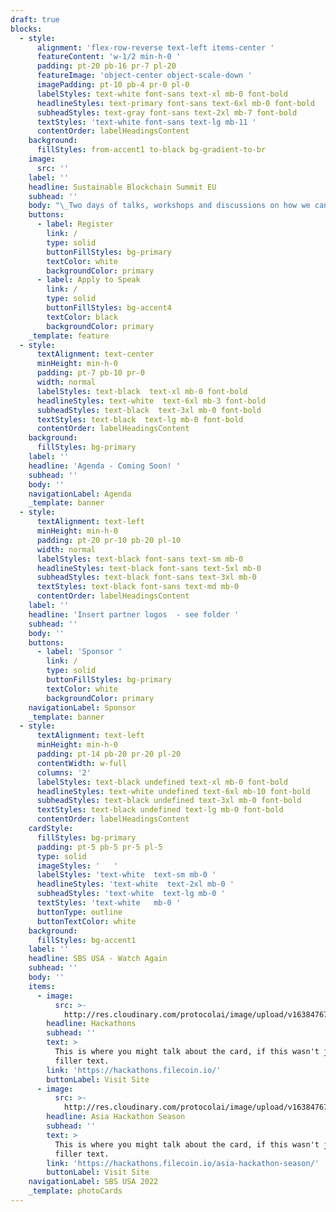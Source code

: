 ```yaml
---
draft: true
blocks:
  - style:
      alignment: 'flex-row-reverse text-left items-center '
      featureContent: 'w-1/2 min-h-0 '
      padding: pt-20 pb-16 pr-7 pl-20
      featureImage: 'object-center object-scale-down '
      imagePadding: pt-10 pb-4 pr-0 pl-0
      labelStyles: text-white font-sans text-xl mb-0 font-bold
      headlineStyles: text-primary font-sans text-6xl mb-0 font-bold
      subheadStyles: text-gray font-sans text-2xl mb-7 font-bold
      textStyles: 'text-white font-sans text-lg mb-11 '
      contentOrder: labelHeadingsContent
    background:
      fillStyles: from-accent1 to-black bg-gradient-to-br
    image:
      src: ''
    label: ''
    headline: Sustainable Blockchain Summit EU
    subhead: ''
    body: "\_Two days of talks, workshops and discussions on how we can work together to develop and build greener blockchain solutions.\n"
    buttons:
      - label: Register
        link: /
        type: solid
        buttonFillStyles: bg-primary
        textColor: white
        backgroundColor: primary
      - label: Apply to Speak
        link: /
        type: solid
        buttonFillStyles: bg-accent4
        textColor: black
        backgroundColor: primary
    _template: feature
  - style:
      textAlignment: text-center
      minHeight: min-h-0
      padding: pt-7 pb-10 pr-0
      width: normal
      labelStyles: text-black  text-xl mb-0 font-bold
      headlineStyles: text-white  text-6xl mb-3 font-bold
      subheadStyles: text-black  text-3xl mb-0 font-bold
      textStyles: text-black  text-lg mb-0 font-bold
      contentOrder: labelHeadingsContent
    background:
      fillStyles: bg-primary
    label: ''
    headline: 'Agenda - Coming Soon! '
    subhead: ''
    body: ''
    navigationLabel: Agenda
    _template: banner
  - style:
      textAlignment: text-left
      minHeight: min-h-0
      padding: pt-20 pr-10 pb-20 pl-10
      width: normal
      labelStyles: text-black font-sans text-sm mb-0
      headlineStyles: text-black font-sans text-5xl mb-0
      subheadStyles: text-black font-sans text-3xl mb-0
      textStyles: text-black font-sans text-md mb-0
      contentOrder: labelHeadingsContent
    label: ''
    headline: 'Insert partner logos  - see folder '
    subhead: ''
    body: ''
    buttons:
      - label: 'Sponsor '
        link: /
        type: solid
        buttonFillStyles: bg-primary
        textColor: white
        backgroundColor: primary
    navigationLabel: Sponsor
    _template: banner
  - style:
      textAlignment: text-left
      minHeight: min-h-0
      padding: pt-14 pb-20 pr-20 pl-20
      contentWidth: w-full
      columns: '2'
      labelStyles: text-black undefined text-xl mb-0 font-bold
      headlineStyles: text-white undefined text-6xl mb-10 font-bold
      subheadStyles: text-black undefined text-3xl mb-0 font-bold
      textStyles: text-black undefined text-lg mb-0 font-bold
      contentOrder: labelHeadingsContent
    cardStyle:
      fillStyles: bg-primary
      padding: pt-5 pb-5 pr-5 pl-5
      type: solid
      imageStyles: '   '
      labelStyles: 'text-white  text-sm mb-0 '
      headlineStyles: 'text-white  text-2xl mb-0 '
      subheadStyles: 'text-white  text-lg mb-0 '
      textStyles: 'text-white   mb-0 '
      buttonType: outline
      buttonTextColor: white
    background:
      fillStyles: bg-accent1
    label: ''
    headline: SBS USA - Watch Again
    subhead: ''
    body: ''
    items:
      - image:
          src: >-
            http://res.cloudinary.com/protocolai/image/upload/v1638476735/hackathons_z7pwah.png
        headline: Hackathons
        subhead: ''
        text: >
          This is where you might talk about the card, if this wasn't just
          filler text.
        link: 'https://hackathons.filecoin.io/'
        buttonLabel: Visit Site
      - image:
          src: >-
            http://res.cloudinary.com/protocolai/image/upload/v1638476723/asia-season_sn2gv8.png
        headline: Asia Hackathon Season
        subhead: ''
        text: >
          This is where you might talk about the card, if this wasn't just
          filler text.
        link: 'https://hackathons.filecoin.io/asia-hackathon-season/'
        buttonLabel: Visit Site
    navigationLabel: SBS USA 2022
    _template: photoCards
---
```


